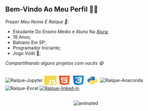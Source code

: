 ## **Bem-Vindo Ao Meu Perfil** 🥇💙 

*_Prazer Meu Nome É Raíque 👋_:*

  - Estudante Do Ensino Medio e Aluno Na [Alura](https://alura.com.br);
  - 18 Anos;
  - Bahiano Em SP;
  - Programador Iniciante;
  - Jogo Volêi 🏐;

  _Compartilhando alguns projetos com vocês 😄_

<div style="display: inline_block"><br>
  <img align="center" alt="Raíque-Jupyter" height="30" width="40" src="https://cdn.jsdelivr.net/gh/devicons/devicon@latest/icons/jupyter/jupyter-original-wordmark.svg">
  <img align="center" alt="Raíque-Js" height="30" width="40" src="https://raw.githubusercontent.com/devicons/devicon/master/icons/javascript/javascript-plain.svg">
  <img align="center" alt="Raíque-HTML" height="30" width="40" src="https://raw.githubusercontent.com/devicons/devicon/master/icons/html5/html5-original.svg">
  <img align="center" alt="Raíque-CSS" height="30" width="40" src="https://raw.githubusercontent.com/devicons/devicon/master/icons/css3/css3-original.svg">
  <img align="center" alt="Raíque-Python" height="30" width="40" src="https://raw.githubusercontent.com/devicons/devicon/master/icons/python/python-original.svg">
  <img align="center" alt="Raíque-Anaconda" height="30" width="40" src="https://cdn.jsdelivr.net/gh/devicons/devicon@latest/icons/anaconda/anaconda-original.svg">
  <img align="center" alt="Raíque-Excel" height="30" width="40" src="https://www.svgrepo.com/show/373589/excel.svg">
  <a href="https://www.linkedin.com/in/raiquedesouza/" target="_blank"><img align="center" alt="Raíque-linked-in" height="30" width="40" src="https://cdn.jsdelivr.net/gh/devicons/devicon@latest/icons/linkedin/linkedin-original.svg""></a> 
  <h2></h2>
</div>
<p align="center">
  <img src="https://media1.tenor.com/m/8-3I6vR6J7kAAAAC/tooruoikawa-oikawa.gif" alt="animated" />
</p>


